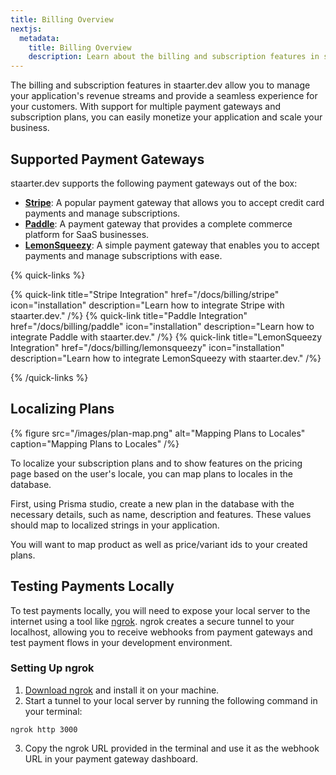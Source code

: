 ```yaml
---
title: Billing Overview
nextjs:
  metadata:
    title: Billing Overview
    description: Learn about the billing and subscription features in staarter.dev.
---
```


The billing and subscription features in staarter.dev allow you to manage your application's revenue streams and provide a seamless experience for your customers. With support for multiple payment gateways and subscription plans, you can easily monetize your application and scale your business.

## Supported Payment Gateways

staarter.dev supports the following payment gateways out of the box:

- [**Stripe**](https://stripe.com): A popular payment gateway that allows you to accept credit card payments and manage subscriptions.
- [**Paddle**](https://paddle.com): A payment gateway that provides a complete commerce platform for SaaS businesses.
- [**LemonSqueezy**](https://lemonsqueezy.com): A simple payment gateway that enables you to accept payments and manage subscriptions with ease.

{% quick-links %}

{% quick-link title="Stripe Integration" href="/docs/billing/stripe" icon="installation" description="Learn how to integrate Stripe with staarter.dev." /%}
{% quick-link title="Paddle Integration" href="/docs/billing/paddle" icon="installation" description="Learn how to integrate Paddle with staarter.dev." /%}
{% quick-link title="LemonSqueezy Integration" href="/docs/billing/lemonsqueezy" icon="installation" description="Learn how to integrate LemonSqueezy with staarter.dev." /%}

{% /quick-links %}

## Localizing Plans

{% figure src="/images/plan-map.png" alt="Mapping Plans to Locales" caption="Mapping Plans to Locales" /%}

To localize your subscription plans and to show features on the pricing page based on the user's locale, you can map plans to locales in the database.

First, using Prisma studio, create a new plan in the database with the necessary details, such as name, description and features. These values should map to localized strings in your application.

You will want to map product as well as price/variant ids to your created plans.

## Testing Payments Locally

To test payments locally, you will need to expose your local server to the internet using a tool like [ngrok](https://ngrok.com/). ngrok creates a secure tunnel to your localhost, allowing you to receive webhooks from payment gateways and test payment flows in your development environment.

### Setting Up ngrok

1. [Download ngrok](https://ngrok.com/download) and install it on your machine.
2. Start a tunnel to your local server by running the following command in your terminal:

```shell
ngrok http 3000
```

3. Copy the ngrok URL provided in the terminal and use it as the webhook URL in your payment gateway dashboard.
